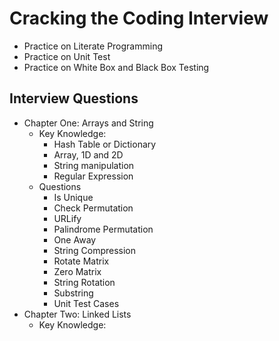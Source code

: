 # Cracking the Coding Interview 
- Practice on Literate Programming
- Practice on Unit Test
- Practice on White Box and Black Box Testing
## Interview Questions
- Chapter One: Arrays and String
    - Key Knowledge:
        - Hash Table or Dictionary
        - Array, 1D and 2D
        - String manipulation
        - Regular Expression
    - Questions
        - Is Unique
        - Check Permutation
        - URLify
        - Palindrome Permutation
        - One Away
        - String Compression
        - Rotate Matrix
        - Zero Matrix
        - String Rotation
        - Substring
        - Unit Test Cases
- Chapter Two: Linked Lists
    - Key Knowledge:
